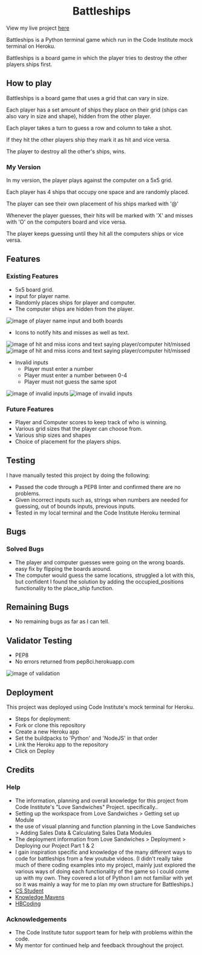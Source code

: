 <h1 align="center">Battleships</h1>

View my live project [here](https://battleships-mkm-f442ab38425d.herokuapp.com/)

Battleships is a Python terminal game which run in the Code Institute mock terminal on Heroku.

Battleships is a board game in which the player tries to destroy the other players ships first.

## How to play

Battleships is a board game that uses a grid that can vary in size. 

Each player has a set amount of ships they place on their grid (ships can also vary in size and shape), hidden from the other player.

Each player takes a turn to guess a row and column to take a shot.

If they hit the other players ship they mark it as hit and vice versa.

The player to destroy all the other's ships, wins. 

### My Version

In my version, the player plays against the computer on a 5x5 grid.

Each player has 4 ships that occupy one space and are randomly placed.

The player can see their own placement of his ships marked with '@'

Whenever the player guesses, their hits will be marked with 'X' and misses with 'O' on the computers board and vice versa.

The player keeps guessing until they hit all the computers ships or vice versa.

## Features

### Existing Features
 - 5x5 board grid.
 - input for player name.
 - Randomly places ships for player and computer.
 - The computer ships are hidden from the player.

 ![image of player name input and both boards](assets/images/input-grid.png)
 - Icons to notify hits and misses as well as text.

 ![image of hit and miss icons and text saying player/computer hit/missed](assets/images/hit.png)
 ![image of hit and miss icons and text saying player/computer hit/missed](assets/images/miss.png)

 - Invalid inputs
    - Player must enter a number
    - Player must enter a number between 0-4
    - Player must not guess the same spot

 ![image of invalid inputs](assets/images/invalid.png)
 ![image of invalid inputs](assets/images/previous-guess.png)

### Future Features
 - Player and Computer scores to keep track of who is winning.
 - Various grid sizes that the player can choose from.
 - Various ship sizes and shapes
 - Choice of placement for the players ships.

## Testing

I have manually tested this project by doing the following:
 - Passed the code through a PEP8 linter and confirmed there are no problems.
 - Given incorrect inputs such as, strings when numbers are needed for guessing, out of bounds inputs, previous inputs.
 - Tested in my local terminal and the Code Institute Heroku terminal

## Bugs

### Solved Bugs
- The player and computer guesses were going on the wrong boards. easy fix by flipping the boards around.
- The computer would guess the same locations, struggled a lot with this, but confident I found the solution by adding the occupied_positions functionality to the place_ship function. 

## Remaining Bugs
- No remaining bugs as far as I can tell.

## Validator Testing
 - PEP8
  - No errors returned from pep8ci.herokuapp.com

![image of validation](assets/images/pep.png)

## Deployment

This project was deployed using Code Institute's mock terminal for Heroku.

 - Steps for deployment:
  - Fork or clone this repository
  - Create a new Heroku app
  - Set the buildpacks to 'Python' and 'NodeJS' in that order
  - Link the Heroku app to the repository
  - Click on Deploy

## Credits

### Help
 - The information, planning and overall knowledge for this project from Code Institute's "Love Sandwiches" Project. specifically..
  - Setting up the workspace from Love Sandwiches > Getting set up Module
  - the use of visual planning and function planning in the Love Sandwiches > Adding Sales Data & Calculating Sales Data Modules
  - The deployment information from Love Sandwiches > Deployment > Deploying our Project Part 1 & 2 
 - I gain inspiration specific and knowledge of the many different ways to code for battleships from a few youtube videos. (I didn't really take much of there coding examples into my project, mainly just explored the various ways of doing each functionality of the game so I could come up with my own. They covered a lot of Python I am not familiar with yet so it was mainly a way for me to plan my own structure for Battleships.)
  - [CS Student](https://www.youtube.com/watch?v=MgJBgnsDcF0&ab_channel=CSStudents)
  - [Knowledge Mavens](https://www.youtube.com/watch?v=tF1WRCrd_HQ&t=1495s&ab_channel=KnowledgeMavens)
  - [HBCoding](https://www.youtube.com/watch?v=FkUOjjD5qtM&ab_channel=HBCoding)
  
### Acknowledgements
 - The Code Institute tutor support team for help with problems within the code.
 - My mentor for continued help and feedback throughout the project.
